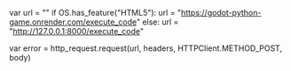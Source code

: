 var url = ""
if OS.has_feature("HTML5"):
	url = "https://godot-python-game.onrender.com/execute_code"
else:
	url = "http://127.0.0.1:8000/execute_code"

var error = http_request.request(url, headers, HTTPClient.METHOD_POST, body)
